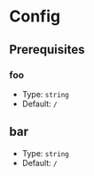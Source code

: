 # Config

## Prerequisites
### foo

- Type: `string`
- Default: `/`

## bar

- Type: `string`
- Default: `/`
